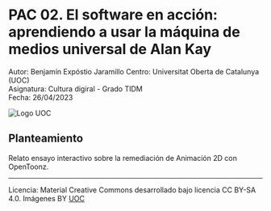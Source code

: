 # PAC 02. El software en acción: aprendiendo a usar la máquina de medios universal de Alan Kay



Autor: Benjamín Expóstio Jaramillo
Centro: Universitat Oberta de Catalunya (UOC)  
Asignatura: Cultura digiral - Grado TIDM  
Fecha: 26/04/2023  

![Logo UOC](https://cv.uoc.edu/mc-icons/inici/logoUOC.png)  
  
 
## Planteamiento
Relato ensayo interactivo sobre la remediación de Animación 2D con OpenToonz.





----

Licencia: Material Creative Commons desarrollado bajo licencia CC BY-SA 4.0. Imágenes BY [UOC](https://www.uoc.edu/) 
